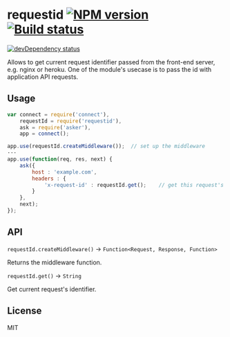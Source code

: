 requestid [![NPM version][npm-image]][npm-link] [![Build status][build-image]][build-link]
=========

[![devDependency status][devdeps-image]][devdeps-link]

Allows to get current request identifier passed from the front-end server, e.g. nginx or heroku. One of the module's
usecase is to pass the id with application API requests.

## Usage

~~~js
var connect = require('connect'),
    requestId = require('requestid'),
    ask = require('asker'),
    app = connect();

app.use(requestId.createMiddleware());  // set up the middleware
···
app.use(function(req, res, next) {
    ask({
        host : 'example.com',
        headers : {
            'x-request-id' : requestId.get();    // get this request's Id and pass it to the api request
        }
    },
    next);
});
~~~

## API

`requestId.createMiddleware()` → `Function<Request, Response, Function>`

Returns the middleware function.

`requestId.get()` → `String`

Get current request's identifier.

## License

MIT

[npm-image]: https://img.shields.io/npm/v/requestid.svg?style=flat
[npm-link]: https://npmjs.org/package/requestid
[build-image]: https://img.shields.io/travis/nodules/requestid.svg?style=flat
[build-link]: https://travis-ci.org/nodules/requestid
[devdeps-image]: https://img.shields.io/david/dev/nodules/requestid.svg?style=flat
[devdeps-link]: https://david-dm.org/nodules/requestid#info=peerDependencies
